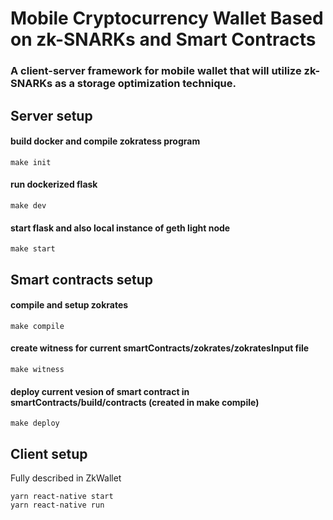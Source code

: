 # Mobile Cryptocurrency Wallet Based on zk-SNARKs and Smart Contracts

### A client-server framework for mobile wallet that will utilize zk-SNARKs as a storage optimization technique.

## Server setup
#### build docker and compile zokratess program
    make init
#### run dockerized flask
    make dev
#### start flask and also local instance of geth light node
    make start

## Smart contracts setup
#### compile and setup zokrates
    make compile
#### create witness for current smartContracts/zokrates/zokratesInput file
    make witness
#### deploy current vesion of smart contract in smartContracts/build/contracts (created in make compile)
    make deploy 

## Client setup
  Fully described in ZkWallet
  
    yarn react-native start
    yarn react-native run

